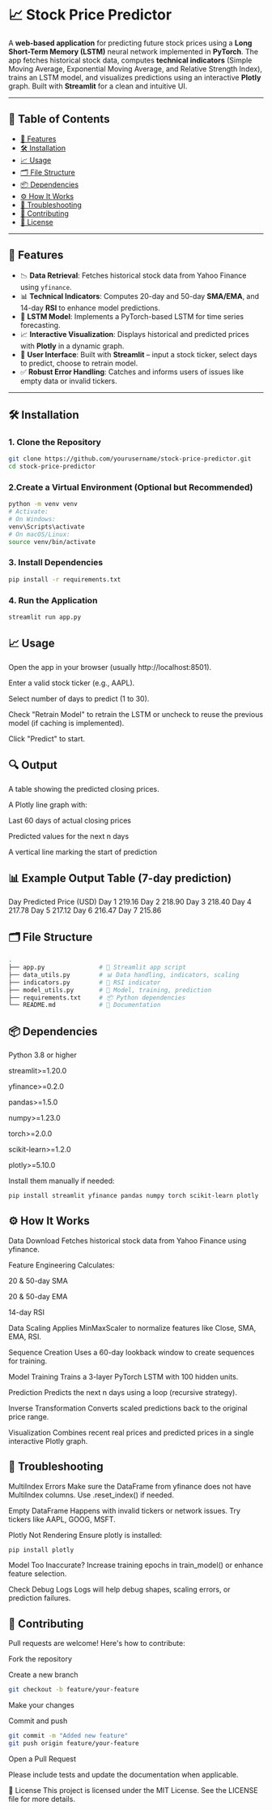 # 📈 Stock Price Predictor

A **web-based application** for predicting future stock prices using a **Long Short-Term Memory (LSTM)** neural network implemented in **PyTorch**. The app fetches historical stock data, computes **technical indicators** (Simple Moving Average, Exponential Moving Average, and Relative Strength Index), trains an LSTM model, and visualizes predictions using an interactive **Plotly** graph. Built with **Streamlit** for a clean and intuitive UI.

---

## 🧭 Table of Contents

- [🚀 Features](#-features)
- [🛠 Installation](#-installation)
- [📈 Usage](#-usage)
- [🗂 File Structure](#-file-structure)
- [📦 Dependencies](#-dependencies)
- [⚙️ How It Works](#️-how-it-works)
- [🐞 Troubleshooting](#-troubleshooting)
- [🤝 Contributing](#-contributing)
- [📄 License](#-license)

---

## 🚀 Features

- 📉 **Data Retrieval**: Fetches historical stock data from Yahoo Finance using `yfinance`.
- 📊 **Technical Indicators**: Computes 20-day and 50-day **SMA/EMA**, and 14-day **RSI** to enhance model predictions.
- 🧠 **LSTM Model**: Implements a PyTorch-based LSTM for time series forecasting.
- 📈 **Interactive Visualization**: Displays historical and predicted prices with **Plotly** in a dynamic graph.
- 🧪 **User Interface**: Built with **Streamlit** – input a stock ticker, select days to predict, choose to retrain model.
- ✅ **Robust Error Handling**: Catches and informs users of issues like empty data or invalid tickers.

---

## 🛠 Installation

### 1. **Clone the Repository**
```bash
git clone https://github.com/yourusername/stock-price-predictor.git
cd stock-price-predictor
```
### 2.**Create a Virtual Environment (Optional but Recommended)**
```bash
python -m venv venv
# Activate:
# On Windows:
venv\Scripts\activate
# On macOS/Linux:
source venv/bin/activate
```
### 3. **Install Dependencies**
```bash
pip install -r requirements.txt
```
### 4.  **Run the Application**
```bash
streamlit run app.py
```
## 📈 Usage
Open the app in your browser (usually http://localhost:8501).

Enter a valid stock ticker (e.g., AAPL).

Select number of days to predict (1 to 30).

Check "Retrain Model" to retrain the LSTM or uncheck to reuse the previous model (if caching is implemented).

Click "Predict" to start.

## 🔍 Output
A table showing the predicted closing prices.

A Plotly line graph with:

Last 60 days of actual closing prices

Predicted values for the next n days

A vertical line marking the start of prediction

## 📊 Example Output Table (7-day prediction)
Day	Predicted Price (USD)
Day 1	219.16
Day 2	218.90
Day 3	218.40
Day 4	217.78
Day 5	217.12
Day 6	216.47
Day 7	215.86

## 🗂 File Structure
```bash
.
├── app.py               # 🚀 Streamlit app script
├── data_utils.py        # 📊 Data handling, indicators, scaling
├── indicators.py        # 🧮 RSI indicator
├── model_utils.py       # 🧠 Model, training, prediction
├── requirements.txt     # 📦 Python dependencies
└── README.md            # 📘 Documentation
```
## 📦 Dependencies
Python 3.8 or higher

streamlit>=1.20.0

yfinance>=0.2.0

pandas>=1.5.0

numpy>=1.23.0

torch>=2.0.0

scikit-learn>=1.2.0

plotly>=5.10.0

Install them manually if needed:
```bash
pip install streamlit yfinance pandas numpy torch scikit-learn plotly
```
## ⚙️ How It Works
Data Download
Fetches historical stock data from Yahoo Finance using yfinance.

Feature Engineering
Calculates:

20 & 50-day SMA

20 & 50-day EMA

14-day RSI

Data Scaling
Applies MinMaxScaler to normalize features like Close, SMA, EMA, RSI.

Sequence Creation
Uses a 60-day lookback window to create sequences for training.

Model Training
Trains a 3-layer PyTorch LSTM with 100 hidden units.

Prediction
Predicts the next n days using a loop (recursive strategy).

Inverse Transformation
Converts scaled predictions back to the original price range.

Visualization
Combines recent real prices and predicted prices in a single interactive Plotly graph.

## 🐞 Troubleshooting
MultiIndex Errors
Make sure the DataFrame from yfinance does not have MultiIndex columns. Use .reset_index() if needed.

Empty DataFrame
Happens with invalid tickers or network issues. Try tickers like AAPL, GOOG, MSFT.

Plotly Not Rendering
Ensure plotly is installed:
```bash
pip install plotly
```
Model Too Inaccurate?
Increase training epochs in train_model() or enhance feature selection.

Check Debug Logs
Logs will help debug shapes, scaling errors, or prediction failures.

## 🤝 Contributing
Pull requests are welcome! Here's how to contribute:

Fork the repository

Create a new branch
```bash
git checkout -b feature/your-feature
```
Make your changes

Commit and push
```bash
git commit -m "Added new feature"
git push origin feature/your-feature
```
Open a Pull Request

Please include tests and update the documentation when applicable.

📄 License
This project is licensed under the MIT License.
See the LICENSE file for more details.